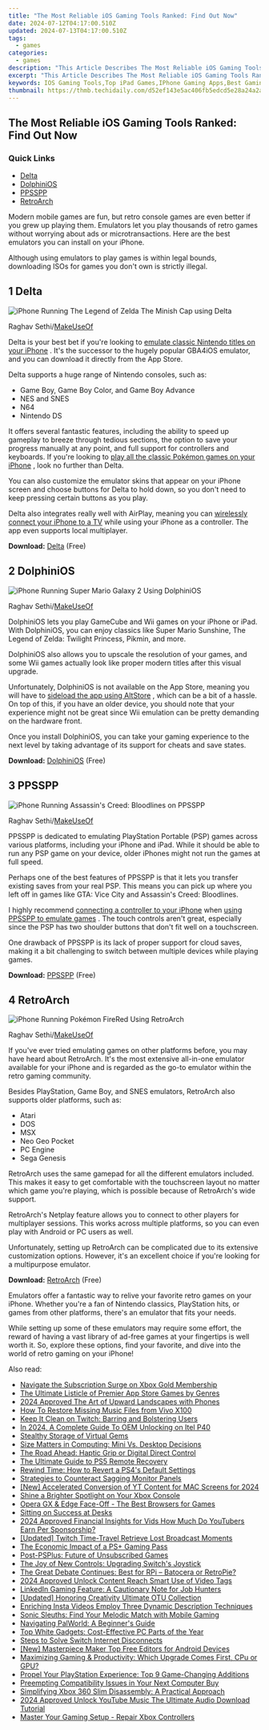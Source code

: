 ```yaml
---
title: "The Most Reliable iOS Gaming Tools Ranked: Find Out Now"
date: 2024-07-12T04:17:00.510Z
updated: 2024-07-13T04:17:00.510Z
tags:
  - games
categories:
  - games
description: "This Article Describes The Most Reliable iOS Gaming Tools Ranked: Find Out Now"
excerpt: "This Article Describes The Most Reliable iOS Gaming Tools Ranked: Find Out Now"
keywords: IOS Gaming Tools,Top iPad Games,IPhone Gaming Apps,Best Gaming Devices,Reliable iOS Games,Gamer's Toolkit iOS,IOS Gaming Rankings
thumbnail: https://thmb.techidaily.com/d52ef143e5ac406fb5edcd5e28a24a2a1379f299efd751d4b382d0440e3e89ad.jpg
---
```


## The Most Reliable iOS Gaming Tools Ranked: Find Out Now

### Quick Links

* [Delta](#delta)
* [DolphiniOS](#dolphinios)
* [PPSSPP](#ppsspp)
* [RetroArch](#retroarch)

 Modern mobile games are fun, but retro console games are even better if you grew up playing them. Emulators let you play thousands of retro games without worrying about ads or microtransactions. Here are the best emulators you can install on your iPhone.

 Although using emulators to play games is within legal bounds, downloading ISOs for games you don't own is strictly illegal.

## 1 Delta
![iPhone Running The Legend of Zelda The Minish Cap using Delta](https://static1.makeuseofimages.com/wordpress/wp-content/uploads/wm/2024/03/iphone-running-the-legend-of-zelda_-the-minish-cap-using-delta.jpg)

 Raghav Sethi/[MakeUseOf](https://www.makeuseof.com/author/raghav-sethi/)

 Delta is your best bet if you're looking to [emulate classic Nintendo titles on your iPhone](https://www.makeuseof.com/play-retro-nintendo-games-on-iphone/) . It's the successor to the hugely popular GBA4iOS emulator, and you can download it directly from the App Store.

Delta supports a huge range of Nintendo consoles, such as:

* Game Boy, Game Boy Color, and Game Boy Advance
* NES and SNES
* N64
* Nintendo DS

 It offers several fantastic features, including the ability to speed up gameplay to breeze through tedious sections, the option to save your progress manually at any point, and full support for controllers and keyboards. If you're looking to [play all the classic Pokémon games on your iPhone](https://www.makeuseof.com/tag/play-pokemon-emulate-games-iphone-ipad/) , look no further than Delta.

 You can also customize the emulator skins that appear on your iPhone screen and choose buttons for Delta to hold down, so you don't need to keep pressing certain buttons as you play.

 Delta also integrates really well with AirPlay, meaning you can [wirelessly connect your iPhone to a TV](https://www.makeuseof.com/how-to-connect-iphone-ipad-to-tv/) while using your iPhone as a controller. The app even supports local multiplayer.

**Download:** [Delta](https://apps.apple.com/us/app/delta-game-emulator/id1048524688) (Free)

## 2 DolphiniOS
![iPhone Running Super Mario Galaxy 2 Using DolphiniOS](https://static1.makeuseofimages.com/wordpress/wp-content/uploads/wm/2024/05/iphone-running-super-mario-galaxy-2-using-dolphinios.jpg)

 Raghav Sethi/[MakeUseOf](https://www.makeuseof.com/author/raghav-sethi/)

 DolphiniOS lets you play GameCube and Wii games on your iPhone or iPad. With DolphiniOS, you can enjoy classics like Super Mario Sunshine, The Legend of Zelda: Twilight Princess, Pikmin, and more.

 DolphiniOS also allows you to upscale the resolution of your games, and some Wii games actually look like proper modern titles after this visual upgrade.

 Unfortunately, DolphiniOS is not available on the App Store, meaning you will have to [sideload the app using AltStore](https://www.makeuseof.com/how-to-sideload-iphone-apps-without-jailbreak/) , which can be a bit of a hassle. On top of this, if you have an older device, you should note that your experience might not be great since Wii emulation can be pretty demanding on the hardware front.

 Once you install DolphiniOS, you can take your gaming experience to the next level by taking advantage of its support for cheats and save states.

**Download:** [DolphiniOS](http://dolphinios.oatmealdome.me/) (Free)

## 3 PPSSPP
![iPhone Running Assassin's Creed: Bloodlines on PPSSPP](https://static1.makeuseofimages.com/wordpress/wp-content/uploads/wm/2024/05/iphone-running-assassin-s-creed_-bloodlines-via-ppsspp-1-1.jpg)

 Raghav Sethi/[MakeUseOf](https://www.makeuseof.com/author/raghav-sethi/)

 PPSSPP is dedicated to emulating PlayStation Portable (PSP) games across various platforms, including your iPhone and iPad. While it should be able to run any PSP game on your device, older iPhones might not run the games at full speed.

 Perhaps one of the best features of PPSSPP is that it lets you transfer existing saves from your real PSP. This means you can pick up where you left off in games like GTA: Vice City and Assassin's Creed: Bloodlines.

 I highly recommend [connecting a controller to your iPhone](https://www.makeuseof.com/how-to-connect-ps5-controller-to-phone/) when [using PPSSPP to emulate games](https://www.makeuseof.com/play-psp-games-on-iphone/) . The touch controls aren't great, especially since the PSP has two shoulder buttons that don't fit well on a touchscreen.

 One drawback of PPSSPP is its lack of proper support for cloud saves, making it a bit challenging to switch between multiple devices while playing games.

**Download:** [PPSSPP](https://apps.apple.com/us/app/ppsspp-psp-emulator/id6496972903) (Free)

## 4 RetroArch
![iPhone Running Pokémon FireRed Using RetroArch](https://static1.makeuseofimages.com/wordpress/wp-content/uploads/wm/2024/03/iphone-running-poke-mon-firered-using-retroarch-2.jpg)

 Raghav Sethi/[MakeUseOf](https://www.makeuseof.com/author/raghav-sethi/)

 If you've ever tried emulating games on other platforms before, you may have heard about RetroArch. It's the most extensive all-in-one emulator available for your iPhone and is regarded as the go-to emulator within the retro gaming community.

 Besides PlayStation, Game Boy, and SNES emulators, RetroArch also supports older platforms, such as:

* Atari
* DOS
* MSX
* Neo Geo Pocket
* PC Engine
* Sega Genesis

 RetroArch uses the same gamepad for all the different emulators included. This makes it easy to get comfortable with the touchscreen layout no matter which game you're playing, which is possible because of RetroArch's wide support.

 RetroArch's Netplay feature allows you to connect to other players for multiplayer sessions. This works across multiple platforms, so you can even play with Android or PC users as well.

 Unfortunately, setting up RetroArch can be complicated due to its extensive customization options. However, it's an excellent choice if you're looking for a multipurpose emulator.

**Download:** [RetroArch](https://apps.apple.com/us/app/retroarch/id6499539433) (Free)

 Emulators offer a fantastic way to relive your favorite retro games on your iPhone. Whether you're a fan of Nintendo classics, PlayStation hits, or games from other platforms, there's an emulator that fits your needs.

 While setting up some of these emulators may require some effort, the reward of having a vast library of ad-free games at your fingertips is well worth it. So, explore these options, find your favorite, and dive into the world of retro gaming on your iPhone!


<ins class="adsbygoogle"
     style="display:block"
     data-ad-format="autorelaxed"
     data-ad-client="ca-pub-7571918770474297"
     data-ad-slot="1223367746"></ins>



<ins class="adsbygoogle"
     style="display:block"
     data-ad-client="ca-pub-7571918770474297"
     data-ad-slot="8358498916"
     data-ad-format="auto"
     data-full-width-responsive="true"></ins>



<span class="atpl-alsoreadstyle">Also read:</span>
<div><ul>
<li><a href="https://games-able.techidaily.com/navigate-the-subscription-surge-on-xbox-gold-membership/"><u>Navigate the Subscription Surge on Xbox Gold Membership</u></a></li>
<li><a href="https://games-able.techidaily.com/the-ultimate-listicle-of-premier-app-store-games-by-genres/"><u>The Ultimate Listicle of Premier App Store Games by Genres</u></a></li>
<li><a href="https://some-skills.techidaily.com/2024-approved-the-art-of-upward-landscapes-with-phones/"><u>2024 Approved  The Art of Upward Landscapes with Phones</u></a></li>
<li><a href="https://blog-min.techidaily.com/how-to-restore-missing-music-files-from-vivo-x100-by-fonelab-android-recover-music/"><u>How To  Restore Missing Music Files from Vivo X100</u></a></li>
<li><a href="https://games-able.techidaily.com/keep-it-clean-on-twitch-barring-and-bolstering-users/"><u>Keep It Clean on Twitch: Barring and Bolstering Users</u></a></li>
<li><a href="https://unlock-android.techidaily.com/in-2024-a-complete-guide-to-oem-unlocking-on-itel-p40-by-drfone-android/"><u>In 2024, A Complete Guide To OEM Unlocking on Itel P40</u></a></li>
<li><a href="https://games-able.techidaily.com/stealthy-storage-of-virtual-gems/"><u>Stealthy Storage of Virtual Gems</u></a></li>
<li><a href="https://games-able.techidaily.com/size-matters-in-computing-mini-vs-desktop-decisions/"><u>Size Matters in Computing: Mini Vs. Desktop Decisions</u></a></li>
<li><a href="https://games-able.techidaily.com/the-road-ahead-haptic-grip-or-digital-direct-control/"><u>The Road Ahead: Haptic Grip or Digital Direct Control</u></a></li>
<li><a href="https://games-able.techidaily.com/the-ultimate-guide-to-ps5-remote-recovery/"><u>The Ultimate Guide to PS5 Remote Recovery</u></a></li>
<li><a href="https://games-able.techidaily.com/rewind-time-how-to-revert-a-ps4s-default-settings/"><u>Rewind Time: How to Revert a PS4's Default Settings</u></a></li>
<li><a href="https://games-able.techidaily.com/strategies-to-counteract-sagging-monitor-panels/"><u>Strategies to Counteract Sagging Monitor Panels</u></a></li>
<li><a href="https://facebook-record-videos.techidaily.com/new-accelerated-conversion-of-yt-content-for-mac-screens-for-2024/"><u>[New] Accelerated Conversion of YT Content for MAC Screens for 2024</u></a></li>
<li><a href="https://games-able.techidaily.com/shine-a-brighter-spotlight-on-your-xbox-console/"><u>Shine a Brighter Spotlight on Your Xbox Console</u></a></li>
<li><a href="https://games-able.techidaily.com/opera-gx-and-edge-face-off-the-best-browsers-for-games/"><u>Opera GX & Edge Face-Off - The Best Browsers for Games</u></a></li>
<li><a href="https://games-able.techidaily.com/sitting-on-success-at-desks/"><u>Sitting on Success at Desks</u></a></li>
<li><a href="https://youtube-stream.techidaily.com/2024-approved-financial-insights-for-vids-how-much-do-youtubers-earn-per-sponsorship/"><u>2024 Approved  Financial Insights for Vids  How Much Do YouTubers Earn Per Sponsorship?</u></a></li>
<li><a href="https://some-tips.techidaily.com/updated-twitch-time-travel-retrieve-lost-broadcast-moments/"><u>[Updated] Twitch Time-Travel  Retrieve Lost Broadcast Moments</u></a></li>
<li><a href="https://games-able.techidaily.com/the-economic-impact-of-a-psplus-gaming-pass/"><u>The Economic Impact of a PS+ Gaming Pass</u></a></li>
<li><a href="https://games-able.techidaily.com/post-psplus-future-of-unsubscribed-games/"><u>Post-PSPlus: Future of Unsubscribed Games</u></a></li>
<li><a href="https://games-able.techidaily.com/the-joy-of-new-controls-upgrading-switchs-joystick/"><u>The Joy of New Controls: Upgrading Switch's Joystick</u></a></li>
<li><a href="https://games-able.techidaily.com/the-great-debate-continues-best-for-rpi-batocera-or-retropie/"><u>The Great Debate Continues: Best for RPi – Batocera or RetroPie?</u></a></li>
<li><a href="https://youtube-stream.techidaily.com/2024-approved-unlock-content-reach-smart-use-of-video-tags/"><u>2024 Approved  Unlock Content Reach  Smart Use of Video Tags</u></a></li>
<li><a href="https://games-able.techidaily.com/linkedin-gaming-feature-a-cautionary-note-for-job-hunters/"><u>LinkedIn Gaming Feature: A Cautionary Note for Job Hunters</u></a></li>
<li><a href="https://article-helps.techidaily.com/updated-honoring-creativity-ultimate-otu-collection/"><u>[Updated] Honoring Creativity  Ultimate OTU Collection</u></a></li>
<li><a href="https://instagram-clips.techidaily.com/enriching-insta-videos-employ-three-dynamic-description-techniques/"><u>Enriching Insta Videos  Employ Three Dynamic Description Techniques</u></a></li>
<li><a href="https://games-able.techidaily.com/sonic-sleuths-find-your-melodic-match-with-mobile-gaming/"><u>Sonic Sleuths: Find Your Melodic Match with Mobile Gaming</u></a></li>
<li><a href="https://games-able.techidaily.com/navigating-palworld-a-beginners-guide/"><u>Navigating PalWorld: A Beginner's Guide</u></a></li>
<li><a href="https://games-able.techidaily.com/top-white-gadgets-cost-effective-pc-parts-of-the-year/"><u>Top White Gadgets: Cost-Effective PC Parts of the Year</u></a></li>
<li><a href="https://games-able.techidaily.com/steps-to-solve-switch-internet-disconnects/"><u>Steps to Solve Switch Internet Disconnects</u></a></li>
<li><a href="https://facebook-video-share.techidaily.com/new-masterpiece-maker-top-free-editors-for-android-devices/"><u>[New] Masterpiece Maker  Top Free Editors for Android Devices</u></a></li>
<li><a href="https://games-able.techidaily.com/maximizing-gaming-and-productivity-which-upgrade-comes-first-cpu-or-gpu/"><u>Maximizing Gaming & Productivity: Which Upgrade Comes First, CPu or GPU?</u></a></li>
<li><a href="https://games-able.techidaily.com/propel-your-playstation-experience-top-9-game-changing-additions/"><u>Propel Your PlayStation Experience: Top 9 Game-Changing Additions</u></a></li>
<li><a href="https://games-able.techidaily.com/preempting-compatibility-issues-in-your-next-computer-buy/"><u>Preempting Compatibility Issues in Your Next Computer Buy</u></a></li>
<li><a href="https://games-able.techidaily.com/simplifying-xbox-360-slim-disassembly-a-practical-approach/"><u>Simplifying Xbox 360 Slim Disassembly: A Practical Approach</u></a></li>
<li><a href="https://ai-driven-video-production.techidaily.com/2024-approved-unlock-youtube-music-the-ultimate-audio-download-tutorial/"><u>2024 Approved Unlock YouTube Music The Ultimate Audio Download Tutorial</u></a></li>
<li><a href="https://games-able.techidaily.com/master-your-gaming-setup-repair-xbox-controllers/"><u>Master Your Gaming Setup - Repair Xbox Controllers</u></a></li>
</ul></div>
